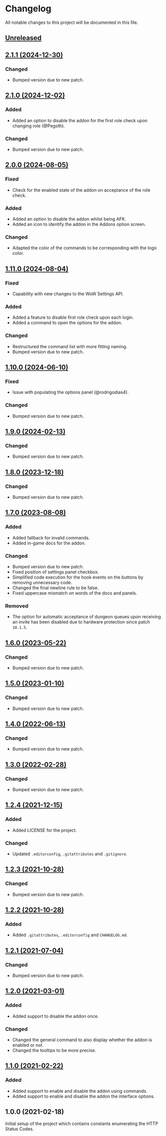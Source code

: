 # Changelog
All notable changes to this project will be documented in this file.

## [Unreleased](https://github.com/jordinbrouwer/AutomaticRoleCheck/compare/2.1.1...master)

## [2.1.1 (2024-12-30)](https://github.com/jordinbrouwer/AutomaticRoleCheck/compare/2.1.0...2.1.1)

### Changed
- Bumped version due to new patch.

## [2.1.0 (2024-12-02)](https://github.com/jordinbrouwer/AutomaticRoleCheck/compare/2.0.0...2.1.0)

### Added
- Added an option to disable the addon for the first role check upon changing role (@Pegoth).

### Changed
- Bumped version due to new patch.

## [2.0.0 (2024-08-05)](https://github.com/jordinbrouwer/AutomaticRoleCheck/compare/1.11.0...2.0.0)

### Fixed
- Check for the enabled state of the addon on acceptance of the role check.

### Added
- Added an option to disable the addon whilst being AFK.
- Added an icon to identify the addon in the Addons option screen.

### Changed
- Adapted the color of the commands to be corresponding with the logo color.

## [1.11.0 (2024-08-04)](https://github.com/jordinbrouwer/AutomaticRoleCheck/compare/1.10.0...1.11.0)

### Fixed
- Capability with new changes to the WoW Settings API.

### Added
- Added a feature to disable first role check upon each login.
- Added a command to open the options for the addon.

### Changed
- Restructured the command list with more fitting naming.
- Bumped version due to new patch.

## [1.10.0 (2024-06-10)](https://github.com/jordinbrouwer/AutomaticRoleCheck/compare/1.9.0...1.10.0)

### Fixed
- Issue with populating the options panel (@rodrigodias4).

### Changed
- Bumped version due to new patch.

## [1.9.0 (2024-02-13)](https://github.com/jordinbrouwer/AutomaticRoleCheck/compare/1.8.0...1.9.0)

### Changed
- Bumped version due to new patch.

## [1.8.0 (2023-12-18)](https://github.com/jordinbrouwer/AutomaticRoleCheck/compare/1.7.0...1.8.0)

### Changed
- Bumped version due to new patch.

## [1.7.0 (2023-08-08)](https://github.com/jordinbrouwer/AutomaticRoleCheck/compare/1.6.0...1.7.0)

### Added
- Added fallback for invalid commands.
- Added in-game docs for the addon.

### Changed
- Bumped version due to new patch.
- Fixed position of settings panel checkbox.
- Simplified code execution for the hook events on the buttons by removing unnecessary code.
- Changed the final newline rule to be false.
- Fixed uppercase mismatch on words of the docs and panels.

### Removed
- The option for automatic acceptance of dungeon queues upon receiving an invite has been disabled due to hardware protection since patch `10.1.5`.

## [1.6.0 (2023-05-22)](https://github.com/jordinbrouwer/AutomaticRoleCheck/compare/1.5.0...1.6.0)

### Changed
- Bumped version due to new patch.

## [1.5.0 (2023-01-10)](https://github.com/jordinbrouwer/AutomaticRoleCheck/compare/1.4.0...1.5.0)

### Changed
- Bumped version due to new patch.

## [1.4.0 (2022-06-13)](https://github.com/jordinbrouwer/AutomaticRoleCheck/compare/1.3.0...1.4.0)

### Changed
- Bumped version due to new patch.

## [1.3.0 (2022-02-28)](https://github.com/jordinbrouwer/AutomaticRoleCheck/compare/1.2.3...1.3.0)

### Changed
- Bumped version due to new patch.

## [1.2.4 (2021-12-15)](https://github.com/jordinbrouwer/AutomaticRoleCheck/compare/1.2.3...1.2.4)

### Added
- Added LICENSE for the project.

### Changed
- Updated `.editorconfig`, `.gitattributes` and `.gitignore`.

## [1.2.3 (2021-10-28)](https://github.com/jordinbrouwer/AutomaticRoleCheck/compare/1.2.2...1.2.3)

### Changed
- Bumped version due to new patch.

## [1.2.2 (2021-10-28)](https://github.com/jordinbrouwer/AutomaticRoleCheck/compare/1.2.1...1.2.2)

### Added
- Added `.gitattributes`, `.editorconfig` and `CHANGELOG.md`.

## [1.2.1 (2021-07-04)](https://github.com/jordinbrouwer/AutomaticRoleCheck/compare/1.2.0...1.2.1)

### Changed
- Bumped version due to new patch.

## [1.2.0 (2021-03-01)](https://github.com/jordinbrouwer/AutomaticRoleCheck/compare/1.1.0...1.2.0)

### Added
- Added support to disable the addon once.

### Changed
- Changed the general command to also display whether the addon is enabled or not.
- Changed the tooltips to be more precise.

## [1.1.0 (2021-02-22)](https://github.com/jordinbrouwer/AutomaticRoleCheck/compare/1.0.0...1.1.0)

### Added
- Added support to enable and disable the addon using commands.
- Added support to enable and disable the addon the interface options.

## 1.0.0 (2021-02-18)

Initial setup of the project which contains constants enumerating the HTTP Status Codes.